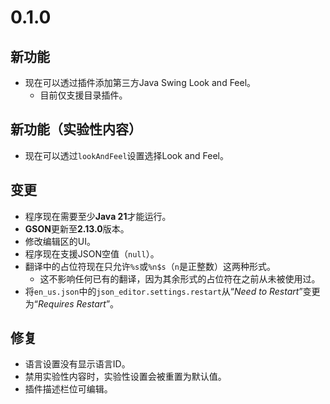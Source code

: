 # 0.1.0
## 新功能
- 现在可以透过插件添加第三方Java Swing Look and Feel。
    - 目前仅支援目录插件。

## 新功能（实验性内容）
- 现在可以透过`lookAndFeel`设置选择Look and Feel。

## 变更
- 程序现在需要至少**Java 21**才能运行。
- **GSON**更新至**2.13.0**版本。
- 修改编辑区的UI。
- 程序现在支援JSON空值（`null`）。
- 翻译中的占位符现在只允许`%s`或`%n$s`（`n`是正整数）这两种形式。
    - 这不影响任何已有的翻译，因为其余形式的占位符在之前从未被使用过。
- 将`en_us.json`中的`json_editor.settings.restart`从“*Need to Restart*”变更为“*Requires Restart*”。

## 修复
- 语言设置没有显示语言ID。
- 禁用实验性内容时，实验性设置会被重置为默认值。
- 插件描述栏位可编辑。
